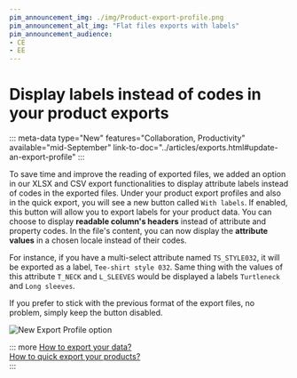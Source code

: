 ```yaml
---
pim_announcement_img: ./img/Product-export-profile.png
pim_announcement_alt_img: "Flat files exports with labels"
pim_announcement_audience:
- CE
- EE
---
```


# Display labels instead of codes in your product exports
::: meta-data type="New" features="Collaboration, Productivity" available="mid-September" link-to-doc="../articles/exports.html#update-an-export-profile"
:::

To save time and improve the reading of exported files, we added an option in our XLSX and CSV export functionalities to display attribute labels instead of codes in the exported files.
Under your product export profiles and also in the quick export, you will see a new button called `With labels`. If enabled, this button will allow you to export labels for your product data. You can choose to display **readable column's headers** instead of attribute and property codes. In the file's content, you can now display the **attribute values** in a chosen locale instead of their codes.

For instance, if you have a multi-select attribute named `TS_STYLE032`, it will be exported as a label, `Tee-shirt style 032`.
Same thing with the values of this attribute `T_NECK` and `L_SLEEVES` would be displayed a labels `Turtleneck` and `Long sleeves`.

If you prefer to stick with the previous format of the export files, no problem, simply keep the button disabled.


![New Export Profile option](../img/Product-export-profile.png)

::: more
[How to export your data?](../articles/exports.html)  
[How to quick export your products?](../articles/quick-export.html)   
:::
